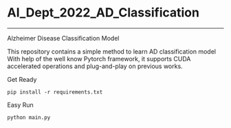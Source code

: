 # AI_Dept_2022_AD_Classification

---
Alzheimer Disease Classification Model

This repository contains a simple method to learn AD classification model
With help of the well know Pytorch framework, it supports CUDA accelerated operations and plug-and-play on previous works.


Get Ready
```
pip install -r requirements.txt
```

Easy Run
```
python main.py
```
